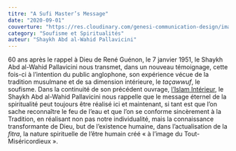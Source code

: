 ```yaml
---
titre: "A Sufi Master’s Message"
date: "2020-09-01"
couverture: "https://res.cloudinary.com/genesi-communication-design/image/upload/v1604584954/ihei/couvertures/soufisme-et-spiritualites-2_d8vkug.jpg"
category: "Soufisme et Spiritualités"
auteur: "Shaykh Abd al-Wahid Pallavicini"
---
```


60 ans après le rappel à Dieu de René Guénon, le 7 janvier 1951, le Shaykh Abd al-Wahid Pallavicini nous transmet, dans un nouveau témoignage, cette fois-ci à l’intention du public anglophone, son expérience vécue de la tradition musulmane et de sa dimension intérieure, le *taçawwuf*, le soufisme. Dans la continuité de son précédent ouvrage, [l’Islam Intérieur](https://www.ihei-asso&nbsp.org/publications/islam-int%C3%A9rieur/ "l’Islam Intérieur"), le Shaykh Abd al-Wahid Pallavicini nous rappelle que le message éternel de la spiritualité peut toujours être réalisé ici et maintenant, si tant est que l’on sache reconnaître le feu de l’eau et que l’on se conforme sincèrement à la Tradition, en réalisant non pas notre individualité, mais la connaissance transformante de Dieu, but de l’existence humaine, dans l’actualisation de la *fitra*, la nature spirituelle de l’être humain créé «&nbsp;à l’image du Tout-Miséricordieux&nbsp;». 
